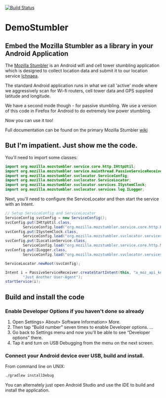 [![Build
Status](https://travis-ci.org/mozilla/DemoStumbler.svg?branch=master)](https://travis-ci.org/mozilla/DemoStumbler)

# DemoStumbler

## Embed the Mozilla Stumbler as a library in your Android Application

The [Mozilla Stumbler](https://github.com/mozilla/MozStumbler/) is an Android wifi and cell tower stumbling application which 
is designed to collect location data and submit it to our location service [Ichnaea](http://github.com/mozilla/ichnaea/).

The standard Android application runs in what we call 'active' mode where we aggressively scan for Wi-fi routers, cell tower data 
and GPS supplied latitude and longitude. 

We have a second mode though - for passive stumbling.  We use a version of this code in Firefox for Android to do extremely low power
stumbling.

Now you can use it too!

Full documentation can be found on the primary Mozilla Stumbler [wiki](https://github.com/mozilla/MozStumbler/wiki/Using-libstumbler)

## But I'm impatient. Just show me the code.

You'll need to import some classes:
```java
import org.mozilla.mozstumbler.service.core.http.IHttpUtil;
import org.mozilla.mozstumbler.service.mainthread.PassiveServiceReceiver;
import org.mozilla.mozstumbler.svclocator.ServiceConfig;
import org.mozilla.mozstumbler.svclocator.ServiceLocator;
import org.mozilla.mozstumbler.svclocator.services.ISystemClock;
import org.mozilla.mozstumbler.svclocator.services.log.ILogger;
```

Next, you'll need to configure the ServiceLocator and then start the service with an Intent. 

```java
// Setup ServiceConfig and ServiceLocator
ServiceConfig svcConfig = new ServiceConfig();
svcConfig.put(IHttpUtil.class,
        ServiceConfig.load("org.mozilla.mozstumbler.service.core.http.HttpUtil"));
svcConfig.put(ISystemClock.class,
        ServiceConfig.load("org.mozilla.mozstumbler.svclocator.services.SystemClock"));
svcConfig.put(ILocationService.class,
        ServiceConfig.load("org.mozilla.mozstumbler.service.core.http.MLS"));
svcConfig.put(ILogger.class,
        ServiceConfig.load("org.mozilla.mozstumbler.svclocator.services.log.ProductionLogger"));

ServiceLocator.newRoot(svcConfig);

Intent i = PassiveServiceReceiver.createStartIntent(this, "a_moz_api_key",
        "Just Another User-Agent");
startService(i);
```


## Build and install the code

### Enable Developer Options if you haven't done so already

1. Open Settings> About> Software Information> More.
2. Then tap “Build number” seven times to enable Developer options. ...
3. Go back to Settings menu and now you'll be able to see “Developer options” there.
4. Tap it and turn on USB Debugging from the menu on the next screen.
    
### Connect your Android device over USB, build and install.

From command line on UNIX: 
```bash
./gradlew installDebug
```

You can alternately just open Android Studio and use the IDE to build and install the application.



